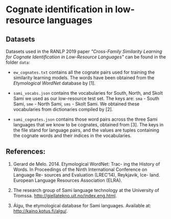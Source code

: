 # Cognate identification in low-resource languages


## Datasets

Datasets used in the RANLP 2019 paper _"Cross-Family Similarity Learning for Cognate Identification in Low-Resource Languages"_ can be found in the folder `data`:

- `ew_cognates.txt` contains all the cognate pairs used for training the similarity learning models. The words have been obtained from the _Etymological WordNet_ database by [1].

- `sami_vocabs.json` contains the vocabularies for South, North, and Skolt Sami we used as our low-resource test set. The keys are: `sma` - South Sami, `sme` - North Sami, `sms` - Skolt Sami. We obtained these vocabularies from dictionaries compiled by [2].

- `sami_cognates.json` contains those word pairs across the three Sami languages that we know to be cognates, obtained from [3]. The keys in the file stand for language pairs, and the values are tuples containing the cognate words and their indices in the vocabularies.






## References:

1. Gerard de Melo. 2014. Etymological WordNet: Trac- ing the History of Words. In Proceedings of the Ninth International Conference on Language Re- sources and Evaluation (LREC’14), Reykjavik, Ice- land. European Language Resources Association (ELRA).

2. The research group of Sami language technology at the University of Tromssa. http://giellatekno.uit.no/index.eng.html.

3. Álgu, the etymological database for Sami languages. Available at: http://kaino.kotus.fi/algu/.






